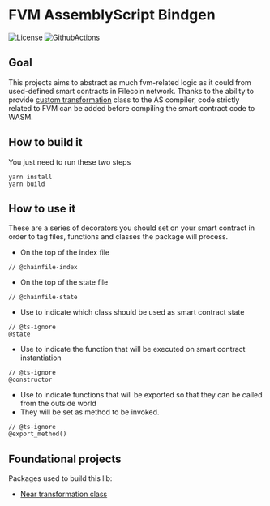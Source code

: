 # FVM AssemblyScript Bindgen
[![License](https://img.shields.io/badge/License-MIT-blue.svg)](https://opensource.org/licenses/MIT)
[![GithubActions](https://github.com/Zondax/fvm-as-bindgen/actions/workflows/main.yaml/badge.svg)](https://github.com/Zondax/fvm-as-bindgen/blob/master/.github/workflows/main.yaml)


## Goal 
This projects aims to abstract as much fvm-related logic as it could from used-defined smart contracts in Filecoin network.
Thanks to the ability to provide [custom transformation](https://www.assemblyscript.org/compiler.html#transforms) class to the AS compiler,
code strictly related to FVM can be added before compiling the smart contract code to WASM.

## How to build it
You just need to run these two steps
```
yarn install
yarn build
```

## How to use it
These are a series of decorators you should set on your smart contract in order to tag files, functions and classes
the package will process.

- On the top of the index file
```
// @chainfile-index
```
- On the top of the state file 
```
// @chainfile-state
```
- Use to indicate which class should be used as smart contract state
```
// @ts-ignore
@state
```
- Use to indicate the function that will be executed on smart contract instantiation

```
// @ts-ignore
@constructor
```

- Use to indicate functions that will be exported so that they can be called from the outside world
- They will be set as method to be invoked.
```
// @ts-ignore
@export_method()
```

## Foundational projects
Packages used to build this lib:

- [Near transformation class](https://github.com/near/near-sdk-as/bindgen)
